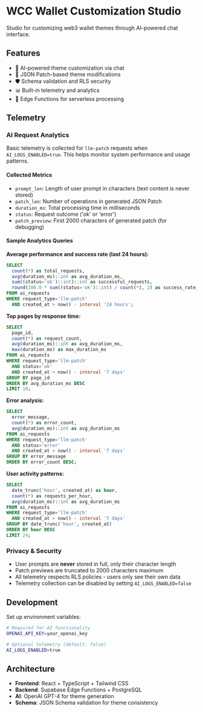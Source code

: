 
# WCC Wallet Customization Studio

Studio for customizing web3 wallet themes through AI-powered chat interface.

## Features

- 🎨 AI-powered theme customization via chat
- 🔧 JSON Patch-based theme modifications
- 🛡️ Schema validation and RLS security
- 📊 Built-in telemetry and analytics
- 🚀 Edge Functions for serverless processing

## Telemetry

### AI Request Analytics

Basic telemetry is collected for `llm-patch` requests when `AI_LOGS_ENABLED=true`. This helps monitor system performance and usage patterns.

#### Collected Metrics

- `prompt_len`: Length of user prompt in characters (text content is never stored)
- `patch_len`: Number of operations in generated JSON Patch
- `duration_ms`: Total processing time in milliseconds  
- `status`: Request outcome ('ok' or 'error')
- `patch_preview`: First 2000 characters of generated patch (for debugging)

#### Sample Analytics Queries

**Average performance and success rate (last 24 hours):**
```sql
SELECT
  count(*) as total_requests,
  avg(duration_ms)::int as avg_duration_ms,
  sum((status='ok')::int)::int as successful_requests,
  round(100.0 * sum((status='ok')::int) / count(*), 2) as success_rate_pct
FROM ai_requests
WHERE request_type='llm-patch' 
  AND created_at > now() - interval '24 hours';
```

**Top pages by response time:**
```sql
SELECT 
  page_id,
  count(*) as request_count,
  avg(duration_ms)::int as avg_duration_ms,
  max(duration_ms) as max_duration_ms
FROM ai_requests
WHERE request_type='llm-patch' 
  AND status='ok'
  AND created_at > now() - interval '7 days'
GROUP BY page_id
ORDER BY avg_duration_ms DESC
LIMIT 10;
```

**Error analysis:**
```sql
SELECT 
  error_message,
  count(*) as error_count,
  avg(duration_ms)::int as avg_duration_ms
FROM ai_requests
WHERE request_type='llm-patch' 
  AND status='error'
  AND created_at > now() - interval '7 days'
GROUP BY error_message
ORDER BY error_count DESC;
```

**User activity patterns:**
```sql
SELECT 
  date_trunc('hour', created_at) as hour,
  count(*) as requests_per_hour,
  avg(duration_ms)::int as avg_duration_ms
FROM ai_requests
WHERE request_type='llm-patch'
  AND created_at > now() - interval '7 days'
GROUP BY date_trunc('hour', created_at)
ORDER BY hour DESC
LIMIT 24;
```

### Privacy & Security

- User prompts are **never** stored in full, only their character length
- Patch previews are truncated to 2000 characters maximum
- All telemetry respects RLS policies - users only see their own data
- Telemetry collection can be disabled by setting `AI_LOGS_ENABLED=false`

## Development

Set up environment variables:

```bash
# Required for AI functionality
OPENAI_API_KEY=your_openai_key

# Optional telemetry (default: false)
AI_LOGS_ENABLED=true
```

## Architecture

- **Frontend**: React + TypeScript + Tailwind CSS
- **Backend**: Supabase Edge Functions + PostgreSQL
- **AI**: OpenAI GPT-4 for theme generation
- **Schema**: JSON Schema validation for theme consistency
